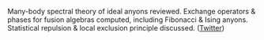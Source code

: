 
Many-body spectral theory of ideal anyons reviewed. Exchange operators & phases for fusion algebras computed, including Fibonacci & Ising anyons. Statistical repulsion & local exclusion principle discussed. ([Twitter](https://twitter.com/JoshuahHeath/status/1311005708092088321))
